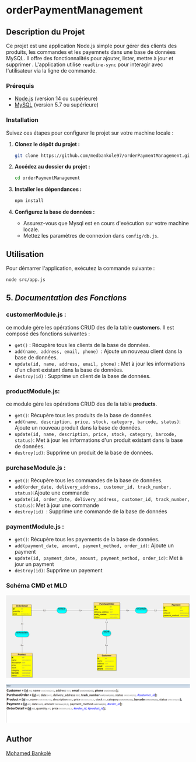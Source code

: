 # orderPaymentManagement

## Description du Projet

Ce projet est une application Node.js simple pour gérer des clients des produits, les commandes et les payemnets dans une base de données MySQL. Il offre des fonctionnalités pour ajouter, lister, mettre à jour et supprimer . L'application utilise `readline-sync` pour interagir avec l'utilisateur via la ligne de commande.



### Prérequis

- [Node.js](https://nodejs.org/) (version 14 ou supérieure)
- [MySQL](https://www.mysql.com/) (version 5.7 ou supérieure)
  

### Installation
 Suivez ces étapes pour configurer le projet sur votre machine locale :

1. **Clonez le dépôt du projet :**
   ```bash
   git clone https://github.com/medbankole97/orderPaymentManagement.git
   ```

2. **Accédez au dossier du projet :**
   ```bash
   cd orderPaymentManagement
   ```

3. **Installer les dépendances :**
   ```bash
   npm install
   ```
4. **Configurez la base de données :**

    - Assurez-vous que Mysql est en cours d'exécution sur votre machine locale.
    - Mettez les paramètres de connexion dans `config/db.js`.
  
## Utilisation

Pour démarrer l'application, exécutez la commande suivante :

```bash
node src/app.js
```
## 5. ***Documentation des Fonctions***

### customerModule.js :
 ce module gère les opérations CRUD des de la table **customers**. 
 Il est composé des fonctions suivantes :

 - `get()` : Récupère tous les clients de la base de données.
 - `add(name, address, email, phone) `: Ajoute un nouveau client dans la base de données.
 - `update(id, name, address, email, phone)` : Met à jour les informations d'un client existant dans la base de données.
 - `destroy(id)` : Supprime un client de la base de données.
 
### productModule.js: 
ce module gère les opérations CRUD des de la table **products**.
 - `get()`: Récupère tous les produits de la base de données.
 - `add(name, description, price, stock, category, barcode, status)`:  Ajoute un nouveau produit dans la base de données.
 - `update(id, name, description, price, stock, category, barcode, status)`: Met à jour les informations d'un produit existant dans la base de données.
 - `destroy(id)`: Supprime un produit de la base de données.

### purchaseModule.js :


 - `get()`: Récupère tous les commandes de la base de données.
 - `add(order_date, delivery_address, customer_id, track_number, status)`:Ajoute une commande
 - `update(id, order_date, delivery_address, customer_id, track_number, status)`: Met à jour une commande
 - `destroy(id) `: Supprime une commande de la base de données

### paymentModule.js :
- `get()`: Récupère tous les payements de la base de données.
- `add(payment_date, amount, payment_method, order_id)`: Ajoute un payment
- `update(id, payment_date, amount, payment_method, order_id)`: Met à jour un payment
- `destroy(id)`: Supprime un payement


### Schéma CMD et MLD

![](/src/assets/images/MCD.jpg)

![](/src/assets/images/MLD.png)


## Author
[Mohamed Bankolé](https://github.com/medbankole97)